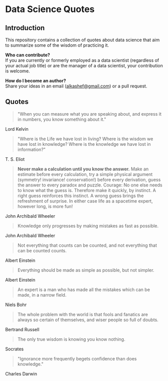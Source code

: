 # Data Science Quotes

## Introduction

This repository contains a collection of quotes about data science that aim to 
summarize some of the wisdom of practicing it.
     
**Who can contribute?**    
If you are currently or formerly employed as a data scientist (regardless of your actual job title) 
or are the manager of a data scientist, your contribution is welcome.
     
**How do I become an author?**     
Share your ideas in an email (alkashef@gmail.com) or a pull request.  

## Quotes

> "When you can measure what you are speaking about, and express it in numbers, 
> you know something about it."

Lord Kelvin

> "Where is the Life we have lost in living? Where is the wisdom we have lost in knowledge? 
> Where is the knowledge we have lost in information?"

T. S. Eliot

> **Never make a calculation until you know the answer.** 
> Make an estimate before every calculation, 
> try a simple physical argument (symmetry! invariance! conservation!) 
> before every derivation, guess the answer to every paradox and puzzle. 
> Courage: No one else needs to know what the guess is. Therefore make it quickly, by instinct. 
> A right guess reinforces this instinct. A wrong guess brings the refreshment of surprise. 
> In either case life as a spacetime expert, however long, is more fun!

John Archibald Wheeler

> Knowledge only progresses by making mistakes as fast as possible.

John Archibald Wheeler

> Not everything that counts can be counted, and not everything that can be counted counts.

Albert Einstein

> Everything should be made as simple as possible, but not simpler.

Albert Einstein

> An expert is a man who has made all the mistakes which can be made, in a narrow field.

Niels Bohr

> The whole problem with the world is that fools and fanatics are always so certain of themselves, and wiser people so full of doubts.

Bertrand Russell

> The only true wisdom is knowing you know nothing.

Socrates

>  "Ignorance more frequently begets confidence than does knowledge."

Charles Darwin

